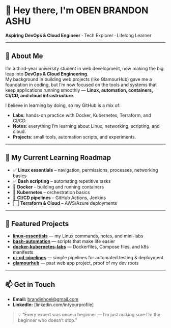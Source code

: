 # 👋 Hey there, I'm OBEN BRANDON ASHU

**Aspiring DevOps & Cloud Engineer** · Tech Explorer · Lifelong Learner

---

## 🚀 About Me
I’m a third-year university student in web development, now making the big leap into **DevOps & Cloud Engineering**.  
My background in building web projects (like GlamourHub) gave me a foundation in coding, but I’m now focused on the tools and systems that keep applications running smoothly — **Linux, automation, containers, CI/CD, and cloud infrastructure**.

I believe in learning by doing, so my GitHub is a mix of:
- **Labs**: hands-on practice with Docker, Kubernetes, Terraform, and CI/CD.
- **Notes**: everything I’m learning about Linux, networking, scripting, and cloud.
- **Projects**: small tools, automation scripts, and experiments.

---

## 📍 My Current Learning Roadmap
- ✅ **Linux essentials** – navigation, permissions, processes, networking basics
- ✅ **Bash scripting** – automating repetitive tasks
- 🔄 **Docker** – building and running containers
- 🔄 **Kubernetes** – orchestration basics
- 🔄 **CI/CD pipelines** – GitHub Actions, Jenkins
- ⬜ **Terraform & Cloud** – AWS/Azure deployments

---

## 📌 Featured Projects
- [**linux-essentials**](#) — my Linux commands, notes, and mini-labs  
- [**bash-automation**](#) — scripts that make life easier  
- [**docker-kubernetes-labs**](#) — Dockerfiles, Compose files, and k8s manifests  
- [**ci-cd-pipelines**](#) — simple pipelines for automated testing & deployment  
- [**glamourhub**](#) — past web app project, proof of my dev roots  

---

## 📫 Get in Touch
- **Email:** brandinhoel@gmail.com  
- **LinkedIn:** [linkedin.com/in/yourprofile]

> 💡 “Every expert was once a beginner — I’m just making sure I’m the beginner who doesn’t stop.”
